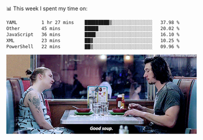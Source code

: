 <!-- <div align="center">
  <h1> Hello, There! <img src="https://media.giphy.com/media/hvRJCLFzcasrR4ia7z/giphy.gif" width="25px"></h1>
</div>

<p align="center">
    <a href="https://linkedin.com/in/willgreen98" alt="LinkedIn">
	    <img src="https://img.shields.io/badge/-LinkedIn-0e76a8?style=flat-square&logo=Linkedin&logoColor=white"/></a>
    <a href="https://twitter.com/Will_Green98" alt="Tweeter">
        <img src="https://img.shields.io/badge/-Twitter-00acee?style=flat-square&logo=Twitter&logoColor=white"/></a>
</p>

<div align="center">
	<h3> Will | 👨🏻‍💻 Software Engineer | 🌏 London, UK </h3>
</div>

![](https://visitor-badge.glitch.me/badge?page_id=willgreen98.visitor-badge)

### About Me

- 🥰 Worthless Dev
- 🎓 CS Graduate with (Pending) Honours from the University of Portsmouth.
 -->
📊 This week I spent my time on:
<!--START_SECTION:waka-->
```text
YAML         1 hr 27 mins    █████████▒░░░░░░░░░░░░░░░   37.98 % 
Other        45 mins         █████░░░░░░░░░░░░░░░░░░░░   20.02 % 
JavaScript   36 mins         ████░░░░░░░░░░░░░░░░░░░░░   16.10 % 
XML          23 mins         ██▓░░░░░░░░░░░░░░░░░░░░░░   10.25 % 
PowerShell   22 mins         ██▒░░░░░░░░░░░░░░░░░░░░░░   09.96 % 
```
<!--END_SECTION:waka-->


![](goodSoup.gif)
